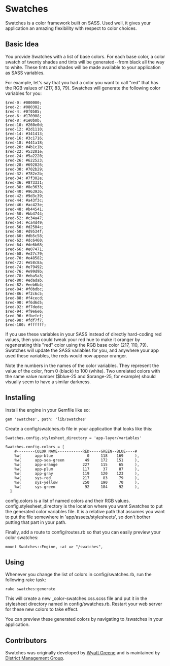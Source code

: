 # Swatches

Swatches is a color framework built on SASS.  Used well, it gives your application an amazing flexibility with respect to color choices.

## Basic Idea

You provide Swatches with a list of base colors.  For each base color, a color swatch of twenty shades and tints will be generated--from black all the way to white.  These tints and shades will be made available to your application as SASS variables.

For example, let's say that you had a color you want to call "red" that has the RGB values of (217, 83, 79).  Swatches will generate the following color variables for you:

    $red-0: #000000;
    $red-2: #080302;
    $red-4: #0f0505;
    $red-6: #170908;
    $red-8: #1e0b0b;
    $red-10: #260e0d;
    $red-12: #2d1110;
    $red-14: #341413;
    $red-16: #3c1716;
    $red-18: #441a18;
    $red-20: #4b1c1b;
    $red-22: #53201e;
    $red-24: #5a2220;
    $red-26: #622523;
    $red-28: #692826;
    $red-30: #702b29;
    $red-32: #782e2b;
    $red-34: #7f302e;
    $red-36: #873331;
    $red-38: #8e3633;
    $red-40: #963936;
    $red-42: #9d3c39;
    $red-44: #a43f3c;
    $red-46: #ac423e;
    $red-48: #b44541;
    $red-50: #bb4744;
    $red-52: #c34a47;
    $red-54: #ca4d49;
    $red-56: #d2504c;
    $red-58: #d9534f;
    $red-60: #db5c58;
    $red-62: #dc6460;
    $red-64: #de6b68;
    $red-66: #e07471;
    $red-68: #e27c79;
    $red-70: #e48582;
    $red-72: #e58c8a;
    $red-74: #e79492;
    $red-76: #e99d9b;
    $red-78: #eba5a3;
    $red-80: #edadab;
    $red-82: #eeb6b4;
    $red-84: #f0bdbc;
    $red-86: #f2c6c5;
    $red-88: #f4cecd;
    $red-90: #f6d6d5;
    $red-92: #f7dede;
    $red-94: #f9e6e6;
    $red-96: #fbefef;
    $red-98: #fdf7f7;
    $red-100: #ffffff;

If you use these variables in your SASS instead of directly hard-coding red values, then you could tweak your red hue to make it oranger by regenerating this "red" color using the RGB base color (217, 110, 79).  Swatches will update the SASS variables for you, and anywhere your app used these variables, the reds would now appear oranger.

Note the numbers in the names of the color variables.  They represent the value of the color, from 0 (black) to 100 (white).  Two unrelated colors with the same value number ($blue-25 and $orange-25, for example) should visually seem to have a similar darkness.

## Installing

Install the engine in your Gemfile like so:

    gem 'swatches', path: 'lib/swatches'

Create a config/swatches.rb file in your application that looks like this:

    Swatches.config.stylesheet_directory = 'app-layer/variables'

    Swatches.config.colors = [
        #--------COLOR NAME-----------RED-----GREEN--BLUE----#
        %w(      app-blue               0     118    169     ),
        %w(      app-sea-green         49     172    151     ),
        %w(      app-orange           227     115     65     ),
        %w(      app-plum             117      37     87     ),
        %w(      app-gray             119     120    123     ),
        %w(      sys-red              217      83     79     ),
        %w(      sys-yellow           250     190     70     ),
        %w(      sys-green             92     184     92     ),
      ]

config.colors is a list of named colors and their RGB values.  config.stylesheet_directory is the location where you want Swatches to put the generated color variables file.  It is a relative path that assumes you want to put the file somewhere in 'app/assets/stylesheets', so don't bother putting that part in your path.

Finally, add a route to config/routes.rb so that you can easily preview your color swatches:

    mount Swatches::Engine, :at => "/swatches",

## Using

Whenever you change the list of colors in config/swatches.rb, run the following rake task:

    rake swatches:generate

This will create a new _color-swatches.css.scss file and put it in the stylesheet directory named in config/swatches.rb.  Restart your web server for these new colors to take effect.

You can preview these generated colors by navigating to /swatches in your application.

## Contributors

Swatches was originally developed by [Wyatt Greene](/techiferous) and is maintained by [District Management Group][1].

[1]: https://dmgroupK12.com/
